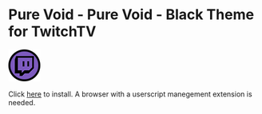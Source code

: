 # Pure Void - Pure Void - Black Theme for TwitchTV

![Logo](icon.png)

Click [here](https://github.com/Jaid/pure-void-theme-twitch/raw/master/index.user.js) to install. A browser with a userscript manegement extension is needed.